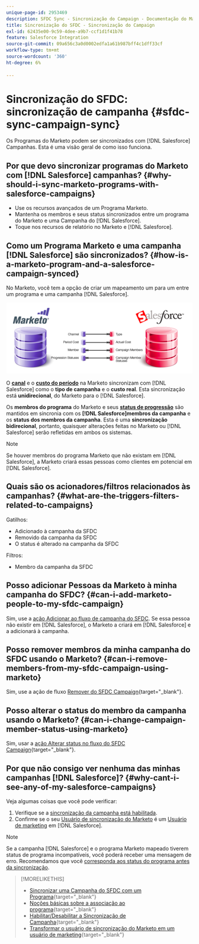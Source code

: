 ```yaml
---
unique-page-id: 2953469
description: SFDC Sync - Sincronização do Campaign - Documentação do Marketo - Documentação do produto
title: Sincronização do SFDC - Sincronização do Campaign
exl-id: 62435e00-9c59-4dee-a9b7-ccf1d1f41b78
feature: Salesforce Integration
source-git-commit: 09a656c3a0d0002edfa1a61b987bff4c1dff33cf
workflow-type: tm+mt
source-wordcount: '360'
ht-degree: 6%

---
```


# Sincronização do SFDC: sincronização de campanha {#sfdc-sync-campaign-sync}

Os Programas do Marketo podem ser sincronizados com [!DNL Salesforce] Campanhas. Esta é uma visão geral de como isso funciona.

## Por que devo sincronizar programas do Marketo com [!DNL Salesforce] campanhas? {#why-should-i-sync-marketo-programs-with-salesforce-campaigns}

* Use os recursos avançados de um Programa Marketo.
* Mantenha os membros e seus status sincronizados entre um programa do Marketo e uma Campanha do [!DNL Salesforce].
* Toque nos recursos de relatório no Marketo e [!DNL Salesforce].

## Como um Programa Marketo e uma campanha [!DNL Salesforce] são sincronizados? {#how-is-a-marketo-program-and-a-salesforce-campaign-synced}

No Marketo, você tem a opção de criar um mapeamento um para um entre um programa e uma campanha [!DNL Salesforce].

![](assets/image2015-7-8-9-3a43-3a8.png)

O **[canal](/help/marketo/product-docs/administration/tags/create-a-program-channel.md)** e o **[custo do período](/help/marketo/product-docs/core-marketo-concepts/programs/working-with-programs/understanding-period-costs.md)** na Marketo sincronizam com [!DNL Salesforce] como o **tipo de campanha** e o **custo real**. Esta sincronização está **unidirecional**, do Marketo para o [!DNL Salesforce].

Os **membros do programa** do Marketo e seus **[status de progressão](/help/marketo/product-docs/core-marketo-concepts/programs/creating-programs/understanding-program-membership.md)** são mantidos em sincronia com os **[!DNL Salesforce]membros da campanha** e os **status dos membros da campanha**. Esta é uma **sincronização bidirecional**, portanto, quaisquer alterações feitas no Marketo ou [!DNL Salesforce] serão refletidas em ambos os sistemas.

>[!NOTE]
>
>Se houver membros do programa Marketo que não existam em [!DNL Salesforce], a Marketo criará essas pessoas como clientes em potencial em [!DNL Salesforce].

## Quais são os acionadores/filtros relacionados às campanhas? {#what-are-the-triggers-filters-related-to-campaigns}

Gatilhos:

* Adicionado à campanha da SFDC
* Removido da campanha da SFDC
* O status é alterado na campanha da SFDC

Filtros:

* Membro da campanha da SFDC

## Posso adicionar Pessoas da Marketo à minha campanha do SFDC? {#can-i-add-marketo-people-to-my-sfdc-campaign}

Sim, use a [ação Adicionar ao fluxo de campanha do SFDC](/help/marketo/product-docs/core-marketo-concepts/smart-campaigns/salesforce-flow-actions/add-to-sfdc-campaign.md). Se essa pessoa não existir em [!DNL Salesforce], o Marketo a criará em [!DNL Salesforce] e a adicionará à campanha.

## Posso remover membros da minha campanha do SFDC usando o Marketo? {#can-i-remove-members-from-my-sfdc-campaign-using-marketo}

Sim, use a ação de fluxo [Remover do SFDC Campaign](/help/marketo/product-docs/core-marketo-concepts/smart-campaigns/salesforce-flow-actions/remove-from-sfdc-campaign.md){target="_blank"}.

## Posso alterar o status do membro da campanha usando o Marketo? {#can-i-change-campaign-member-status-using-marketo}

Sim, usar a [ação Alterar status no fluxo do SFDC Campaign](/help/marketo/product-docs/core-marketo-concepts/smart-campaigns/salesforce-flow-actions/change-status-in-sfdc-campaign.md){target="_blank"}.

## Por que não consigo ver nenhuma das minhas campanhas [!DNL Salesforce]? {#why-cant-i-see-any-of-my-salesforce-campaigns}

Veja algumas coisas que você pode verificar:

1. Verifique se a [sincronização da campanha está habilitada](/help/marketo/product-docs/crm-sync/salesforce-sync/setup/optional-steps/enable-disable-campaign-sync.md).
1. Confirme se o seu [Usuário de sincronização do Marketo](/help/marketo/product-docs/crm-sync/salesforce-sync/setup/enterprise-unlimited-edition/step-2-of-3-create-a-salesforce-user-for-marketo-enterprise-unlimited.md) é um [Usuário de marketing](/help/marketo/product-docs/crm-sync/salesforce-sync/setup/optional-steps/enable-disable-campaign-sync/make-marketo-sync-user-a-marketing-user.md) em [!DNL Salesforce].

>[!NOTE]
>
>Se a campanha [!DNL Salesforce] e o programa Marketo mapeado tiverem status de programa incompatíveis, você poderá receber uma mensagem de erro. Recomendamos que você [corresponda aos status do programa antes da sincronização](/help/marketo/product-docs/crm-sync/salesforce-sync/sfdc-sync-details/how-to-match-program-statuses-and-salesforce-campaign-statuses-prior-to-sync.md).

>[!MORELIKETHIS]
>
>* [Sincronizar uma Campanha do SFDC com um Programa](/help/marketo/product-docs/core-marketo-concepts/programs/working-with-programs/sync-an-sfdc-campaign-with-a-program.md){target="_blank"}
>* [Noções básicas sobre a associação ao programa](/help/marketo/product-docs/core-marketo-concepts/programs/creating-programs/understanding-program-membership.md){target="_blank"}
>* [Habilitar/Desabilitar a Sincronização de Campanha](/help/marketo/product-docs/crm-sync/salesforce-sync/setup/optional-steps/enable-disable-campaign-sync.md){target="_blank"}
>* [Transformar o usuário de sincronização do Marketo em um usuário de marketing](/help/marketo/product-docs/crm-sync/salesforce-sync/setup/optional-steps/enable-disable-campaign-sync/make-marketo-sync-user-a-marketing-user.md){target="_blank"}
